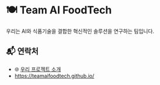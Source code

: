 # 🍽️ Team AI FoodTech

우리는 AI와 식품기술을 결합한 혁신적인 솔루션을 연구하는 팀입니다.

## 📬 연락처
- 🌐 [우리 프로젝트 소개](https://github.com/teamaifoodtech)
- https://teamaifoodtech.github.io/

